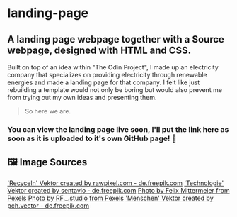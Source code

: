 # landing-page
## A landing page webpage together with a Source webpage, designed with HTML and CSS.

Built on top of an idea within "The Odin Project", I made up an electricity company that specializes on providing electricity through renewable energies and made a landing page for that company. I felt like just rebuilding a template would not only be boring but would also prevent me from trying out my own ideas and presenting them. 

> So here we are.

### You can view the landing page live soon, I'll put the link here as soon as it is uploaded to it's own GitHub page! 🔗

## 🖼️ Image Sources


['Recyceln' Vektor created by rawpixel.com - de.freepik.com](https://de.freepik.com/vektoren/recyceln)
['Technologie' Vektor created by sentavio - de.freepik.com](https://de.freepik.com/vektoren/technologie)
[Photo by Felix Mittermeier from Pexels](https://www.pexels.com/photo/aerial-photo-of-castle-beside-forest-2832061/)
[Photo by RF._.studio from Pexels](https://www.pexels.com/photo/happy-young-black-woman-holding-basket-with-lettuce-on-shoulder-and-cluster-of-yellow-dates-in-grocery-store-on-gray-background-4177755/)
['Menschen' Vektor created by pch.vector - de.freepik.com](https://de.freepik.com/vektoren/menschen)




